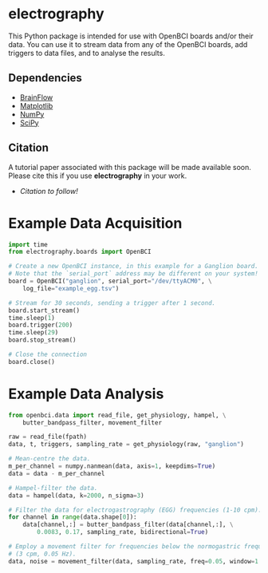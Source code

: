 electrography
=============

This Python package is intended for use with OpenBCI boards and/or their data. You can use it to stream data from any of the OpenBCI boards, add triggers to data files, and to analyse the results.

Dependencies
------------

- [BrainFlow](https://brainflow.org/)
- [Matplotlib](https://matplotlib.org/)
- [NumPy](https://numpy.org/)
- [SciPy](https://scipy.org/)

Citation
--------

A tutorial paper associated with this package will be made available soon. Please cite this if you use **electrography** in your work.

- *Citation to follow!*

Example Data Acquisition
========================

```python
import time
from electrography.boards import OpenBCI

# Create a new OpenBCI instance, in this example for a Ganglion board.
# Note that the `serial_port` address may be different on your system!
board = OpenBCI("ganglion", serial_port="/dev/ttyACM0", \
    log_file="example_egg.tsv")

# Stream for 30 seconds, sending a trigger after 1 second.
board.start_stream()
time.sleep(1)
board.trigger(200)
time.sleep(29)
board.stop_stream()

# Close the connection
board.close()
```

Example Data Analysis
=====================

```python
from openbci.data import read_file, get_physiology, hampel, \
    butter_bandpass_filter, movement_filter

raw = read_file(fpath)
data, t, triggers, sampling_rate = get_physiology(raw, "ganglion")

# Mean-centre the data.
m_per_channel = numpy.nanmean(data, axis=1, keepdims=True)
data = data - m_per_channel

# Hampel-filter the data.
data = hampel(data, k=2000, n_sigma=3)

# Filter the data for electrogastrography (EGG) frequencies (1-10 cpm).
for channel in range(data.shape[0]):
    data[channel,:] = butter_bandpass_filter(data[channel,:], \
        0.0083, 0.17, sampling_rate, bidirectional=True)

# Employ a movement filter for frequencies below the normogastric frequency 
# (3 cpm, 0.05 Hz).
data, noise = movement_filter(data, sampling_rate, freq=0.05, window=1.0)
```

